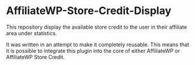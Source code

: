 # AffiliateWP-Store-Credit-Display
This repository display the available store credit to the user in their affiliate area under statistics.

It was written in an attempt to make it completely reusable. This means that it is possible to integrate this plugin
into the core of either AffiliateWP or AffiliateWP Store Credit.
